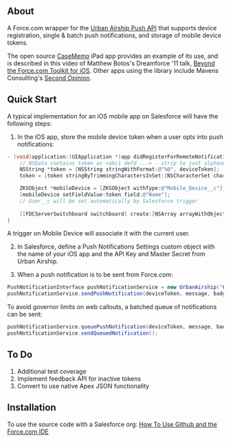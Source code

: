 About
-----

A Force.com wrapper for the [Urban Airship Push API](http://urbanairship.com/docs/#push) that supports device registration, single & batch push notifications, and storage of mobile device tokens.  

The open source [CaseMemo](https://github.com/mbotos/CaseMemo) iPad app provides an example of its use, and is described in this video of Matthew Botos's Dreamforce '11 talk, [Beyond the Force.com Toolkit for iOS](http://www.youtube.com/watch?v=PntLl4mWBX4). Other apps using the library include Mavens Consulting's [Second Opinion](mavens.force.com/second_opinion#mobile).    

Quick Start
-----------

A typical implementation for an iOS mobile app on Salesforce will have the following steps:

1. In the iOS app, store the mobile device token when a user opts into push notifications:        

```objective-c
- (void)application:(UIApplication *)app didRegisterForRemoteNotificationsWithDeviceToken:(NSData *)deviceToken {
    // NSData contains token as <abc1 defd ...> - strip to just alphanumerics
    NSString *token = [NSString stringWithFormat:@"%@", deviceToken];
    token = [token stringByTrimmingCharactersInSet:[NSCharacterSet characterSetWithCharactersInString:@"<>"]];

    ZKSObject *mobileDevice = [ZKSObject withType:@"Mobile_Device__c"];
    [mobileDevice setFieldValue:token field:@"Name"];
    // User__c will be set automatically by Salesforce trigger
    
    [[FDCServerSwitchboard switchboard] create:[NSArray arrayWithObject:mobileDevice] target:self selector:@selector(createResult:error:context:) context:nil];
}  
```    

A trigger on Mobile Device will associate it with the current user.

2. In Salesforce, define a Push Notifications Settings custom object with the name of your iOS app and the API Key and Master Secret from Urban Airship.

3. When a push notification is to be sent from Force.com:  

```java
PushNotificationInterface pushNotificationService = new UrbanAirship('Case Memo');
pushNotificationService.sendPushNotification(deviceToken, message, badgeCount, userInfoJSON);
```

To avoid governor limits on web callouts, a batched queue of notifications can be sent:  

```java
pushNotificationService.queuePushNotification(deviceToken, message, badgeCount, userInfoJSON); 
pushNotificationService.sendQueuedNotification();
```

To Do
-----

1. Additional test coverage
2. Implement feedback API for inactive tokens
3. Convert to use native Apex JSON functionality

Installation
------------

To use the source code with a Salesforce org: [How To Use Github and the Force.com IDE](http://blog.sforce.com/sforce/2011/04/how-to-use-git-github-force-com-ide-open-source-labs-apps.html)